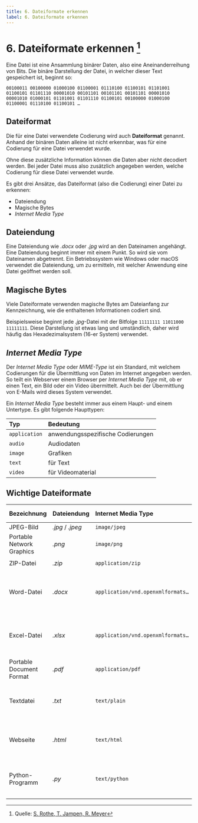 ```yaml
---
title: 6. Dateiformate erkennen
label: 6. Dateiformate erkennen
---
```


# 6. Dateiformate erkennen [^1]

Eine Datei ist eine Ansammlung binärer Daten, also eine Aneinanderreihung von Bits. Die binäre Darstellung der Datei, in welcher dieser Text gespeichert ist, beginnt so:

`00100011 00100000 01000100 01100001 01110100 01100101 01101001 01100101 01101110 00001010 00101101 00101101 00101101 00001010 00001010 01000101 01101001 01101110 01100101 00100000 01000100 01100001 01110100 01100101 …`

## Dateiformat

Die für eine Datei verwendete Codierung wird auch **Dateiformat** genannt. Anhand der binären Daten alleine ist nicht erkennbar, was für eine Codierung für eine Datei verwendet wurde.

Ohne diese zusätzliche Information können die Daten aber nicht decodiert werden. Bei jeder Datei muss also zusätzlich angegeben werden, welche Codierung für diese Datei verwendet wurde.

Es gibt drei Ansätze, das Dateiformat (also die Codierung) einer Datei zu erkennen:
- Dateiendung
- Magische Bytes
- *Internet Media Type*

## Dateiendung

Eine Dateiendung wie _.docx_ oder _.jpg_ wird an den Dateinamen angehängt. Eine Dateiendung beginnt immer mit einem Punkt. So wird sie vom Dateinamen abgetrennt. Ein Betriebssystem wie Windows oder macOS verwendet die Dateiendung, um zu ermitteln, mit welcher Anwendung eine Datei geöffnet werden soll.

## Magische Bytes

Viele Dateiformate verwenden magische Bytes am Dateianfang zur Kennzeichnung, wie die enthaltenen Informationen codiert sind.

Beispielsweise beginnt jede _.jpg_-Datei mit der Bitfolge `11111111 11011000 11111111`. Diese Darstellung ist etwas lang und umständlich, daher wird häufig das Hexadezimalsystem (16-er System) verwendet.

## *Internet Media Type*

Der *Internet Media Type* oder *MIME-Type* ist ein Standard, mit welchem Codierungen für die Übermittlung von Daten im Internet angegeben werden. So teilt ein Webserver einem Browser per *Internet Media Type* mit, ob er einen Text, ein Bild oder ein Video übermittelt. Auch bei der Übermittlung von E-Mails wird dieses System verwendet.

Ein *Internet Media Type* besteht immer aus einem Haupt- und einem Untertype. Es gibt folgende Haupttypen:

<div className="slim-table">

| Typ           | Bedeutung                         |
| :------------ | :-------------------------------- |
| `application` | anwendungsspezifische Codierungen |
| `audio`       | Audiodaten                        |
| `image`       | Grafiken                          |
| `text`        | für Text                          |
| `video`       | für Videomaterial                 |

</div>

## Wichtige Dateiformate

<div className="slim-table">

| Bezeichnung               | Dateiendung      | Internet Media Type               | Magische Bytes                                    |
| :------------------------ | :--------------- | :-------------------------------- | :------------------------------------------------ |
| JPEG-Bild                 | _.jpg_ / _.jpeg_ | `image/jpeg`                      | `FF D8 FF`                                        |
| Portable Network Graphics | _.png_           | `image/png`                       | `89 50 4E 47 0D 0A 1A 0A`                         |
| ZIP-Datei                 | _.zip_           | `application/zip`                 | `50 4B 03 04`                                     |
| Word-Datei                | _.docx_          | `application/vnd.openxmlformats…` | `50 4B 03 04`<br/>(ist eigentlich eine ZIP-Datei) |
| Excel-Datei               | _.xlsx_          | `application/vnd.openxmlformats…` | `50 4B 03 04`<br/>(ist eigentlich eine ZIP-Datei) |
| Portable Document Format  | _.pdf_           | `application/pdf`                 | `25 50 44 46 2D`                                  |
| Textdatei                 | _.txt_           | `text/plain`                      | reine Textdatei<br/>(ohne magische Bytes)         |
| Webseite                  | _.html_          | `text/html`                       | reine Textdatei<br/>(ohne magische Bytes)         |
| Python-Programm           | _.py_            | `text/python`                     | reine Textdatei<br/>(ohne magische Bytes)         |

</div>

[^1]: Quelle: [S. Rothe, T. Jampen, R. Meyer](https://informatik.mygymer.ch/base/?b=code&p=206603)
